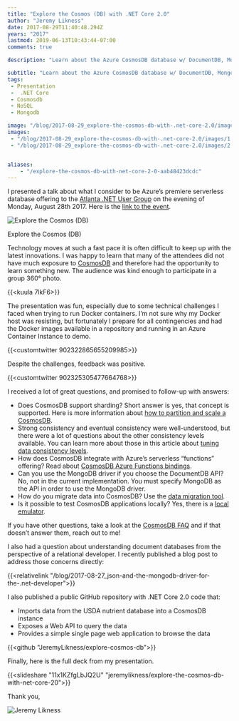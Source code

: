 ```yaml
---
title: "Explore the Cosmos (DB) with .NET Core 2.0"
author: "Jeremy Likness"
date: 2017-08-29T11:40:48.294Z
years: "2017"
lastmod: 2019-06-13T10:43:44-07:00
comments: true

description: "Learn about the Azure CosmosDB database w/ DocumentDB, MongoDB, Gremlin (Graph) and Table storage APIs and .NET Core 2.0 examples."

subtitle: "Learn about the Azure CosmosDB database w/ DocumentDB, MongoDB, Gremlin (Graph) and Table storage APIs and .NET Core 2.0 examples."
tags:
 - Presentation 
 -  .NET Core 
 - Cosmosdb 
 - NoSQL 
 - Mongodb 

image: "/blog/2017-08-29_explore-the-cosmos-db-with-.net-core-2.0/images/1.png" 
images:
 - "/blog/2017-08-29_explore-the-cosmos-db-with-.net-core-2.0/images/1.png" 
 - "/blog/2017-08-29_explore-the-cosmos-db-with-.net-core-2.0/images/2.gif" 


aliases:
    - "/explore-the-cosmos-db-with-net-core-2-0-aab48423dcdc"
---
```


I presented a talk about what I consider to be Azure’s premiere serverless database offering to the [Atlanta .NET User Group](https://www.meetup.com/Atlanta-Net-User-Group/) on the evening of Monday, August 28th 2017. Here is the [link to the event](https://www.meetup.com/Atlanta-Net-User-Group/events/242342714/).

![Explore the Cosmos (DB)](/blog/2017-08-29_explore-the-cosmos-db-with-.net-core-2.0/images/1.png)
<figcaption>Explore the Cosmos (DB)</figcaption>

Technology moves at such a fast pace it is often difficult to keep up with the latest innovations. I was happy to learn that many of the attendees did not have much exposure to [CosmosDB](http://bit.ly/2wexUIF) and therefore had the opportunity to learn something new. The audience was kind enough to participate in a group 360° photo.

{{<kuula 7lkF6>}}

The presentation was fun, especially due to some technical challenges I faced when trying to run Docker containers. I’m not sure why my Docker host was resisting, but fortunately I prepare for all contingencies and had the Docker images available in a repository and running in an Azure Container Instance to demo.

{{<customtwitter 902322865655209985>}}

Despite the challenges, feedback was positive.

{{<customtwitter 902325305477664768>}}

I received a lot of great questions, and promised to follow-up with answers:

* Does CosmosDB support sharding? Short answer is yes, that concept is supported. Here is more information about [how to partition and scale a CosmosDB](https://docs.microsoft.com/en-us/azure/cosmos-db/partitioning-overview?utm_source=jeliknes&utm_medium=blog&utm_campaign=link&WT.mc_id=link-blog-jeliknes).
* Strong consistency and eventual consistency were well-understood, but there were a lot of questions about the other consistency levels available. You can learn more about those in this article about [tuning data consistency levels](https://docs.microsoft.com/en-us/azure/cosmos-db/consistency-levels?utm_source=jeliknes&utm_medium=blog&utm_campaign=link&WT.mc_id=link-blog-jeliknes).
* How does CosmosDB integrate with Azure’s serverless “functions” offering? Read about [CosmosDB Azure Functions bindings](https://docs.microsoft.com/en-us/azure/azure-functions/functions-bindings-cosmosdb?utm_source=jeliknes&utm_medium=blog&utm_campaign=link&WT.mc_id=link-blog-jeliknes).
* Can you use the MongoDB driver if you choose the DocumentDB API? No, not in the current implementation. You must specify MongoDB as the API in order to use the MongoDB driver.
* How do you migrate data into CosmosDB? Use the [data migration tool](https://docs.microsoft.com/en-us/azure/cosmos-db/import-data?utm_source=jeliknes&utm_medium=blog&utm_campaign=link&WT.mc_id=link-blog-jeliknes).
* Is it possible to test CosmosDB applications locally? Yes, there is a [local emulator](https://docs.microsoft.com/en-us/azure/cosmos-db/local-emulator?utm_source=jeliknes&utm_medium=blog&utm_campaign=link&WT.mc_id=link-blog-jeliknes).

If you have other questions, take a look at the [CosmosDB FAQ](https://docs.microsoft.com/en-us/azure/cosmos-db/faq?utm_source=jeliknes&utm_medium=blog&utm_campaign=link&WT.mc_id=link-blog-jeliknes) and if that doesn’t answer them, reach out to me!

I also had a question about understanding document databases from the perspective of a relational developer. I recently published a blog post to address those concerns directly:

{{<relativelink "/blog/2017-08-27_json-and-the-mongodb-driver-for-the-.net-developer">}}

I also published a public GitHub repository with .NET Core 2.0 code that:

* Imports data from the USDA nutrient database into a CosmosDB instance
* Exposes a Web API to query the data
* Provides a simple single page web application to browse the data

{{<github "JeremyLikness/explore-cosmos-db">}}

Finally, here is the full deck from my presentation.

{{<slideshare "11x1KZfgLbJQ2U" "jeremylikness/explore-the-cosmos-db-with-net-core-20">}}

Thank you,

![Jeremy Likness](/blog/2017-08-29_explore-the-cosmos-db-with-.net-core-2.0/images/2.gif)
